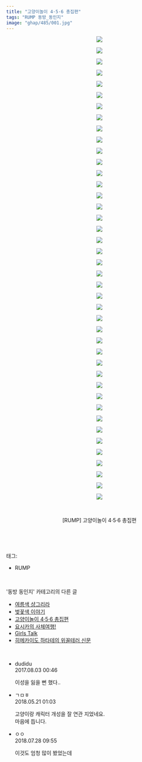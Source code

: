 ```yaml
---
title: "고양이놀이 4·5·6 총집편"
tags: "RUMP 동방_동인지"
image: "ghap/485/001.jpg"
---
```

<div class="article">
<p style="text-align: center; clear: none; float: none;"><img src="{{ site.nasurl }}/ghap/485/001.jpg"/></p>
<p style="text-align: center; clear: none; float: none;"><img src="{{ site.nasurl }}/ghap/485/002.jpg"/></p>
<p style="text-align: center; clear: none; float: none;"><img src="{{ site.nasurl }}/ghap/485/003.jpg"/></p>
<p style="text-align: center; clear: none; float: none;"><img src="{{ site.nasurl }}/ghap/485/004.jpg"/></p>
<p style="text-align: center; clear: none; float: none;"><img src="{{ site.nasurl }}/ghap/485/005.jpg"/></p>
<p style="text-align: center; clear: none; float: none;"><img src="{{ site.nasurl }}/ghap/485/006.jpg"/></p>
<p style="text-align: center; clear: none; float: none;"><img src="{{ site.nasurl }}/ghap/485/007.jpg"/></p>
<p style="text-align: center; clear: none; float: none;"><img src="{{ site.nasurl }}/ghap/485/008.jpg"/></p>
<p style="text-align: center; clear: none; float: none;"><img src="{{ site.nasurl }}/ghap/485/009.jpg"/></p>
<p style="text-align: center; clear: none; float: none;"><img src="{{ site.nasurl }}/ghap/485/010.jpg"/></p>
<p style="text-align: center; clear: none; float: none;"><img src="{{ site.nasurl }}/ghap/485/011.jpg"/></p>
<p style="text-align: center; clear: none; float: none;"><img src="{{ site.nasurl }}/ghap/485/012.jpg"/></p>
<p style="text-align: center; clear: none; float: none;"><img src="{{ site.nasurl }}/ghap/485/013.jpg"/></p>
<p style="text-align: center; clear: none; float: none;"><img src="{{ site.nasurl }}/ghap/485/014.jpg"/></p>
<p style="text-align: center; clear: none; float: none;"><img src="{{ site.nasurl }}/ghap/485/015.jpg"/></p>
<p style="text-align: center; clear: none; float: none;"><img src="{{ site.nasurl }}/ghap/485/016.jpg"/></p>
<p style="text-align: center; clear: none; float: none;"><img src="{{ site.nasurl }}/ghap/485/017.jpg"/></p>
<p style="text-align: center; clear: none; float: none;"><img src="{{ site.nasurl }}/ghap/485/018.jpg"/></p>
<p style="text-align: center; clear: none; float: none;"><img src="{{ site.nasurl }}/ghap/485/019.jpg"/></p>
<p style="text-align: center; clear: none; float: none;"><img src="{{ site.nasurl }}/ghap/485/020.jpg"/></p>
<p style="text-align: center; clear: none; float: none;"><img src="{{ site.nasurl }}/ghap/485/021.jpg"/></p>
<p style="text-align: center; clear: none; float: none;"><img src="{{ site.nasurl }}/ghap/485/022.jpg"/></p>
<p style="text-align: center; clear: none; float: none;"><img src="{{ site.nasurl }}/ghap/485/023.jpg"/></p>
<p style="text-align: center; clear: none; float: none;"><img src="{{ site.nasurl }}/ghap/485/024.jpg"/></p>
<p style="text-align: center; clear: none; float: none;"><img src="{{ site.nasurl }}/ghap/485/025.jpg"/></p>
<p style="text-align: center; clear: none; float: none;"><img src="{{ site.nasurl }}/ghap/485/026.jpg"/></p>
<p style="text-align: center; clear: none; float: none;"><img src="{{ site.nasurl }}/ghap/485/027.jpg"/></p>
<p style="text-align: center; clear: none; float: none;"><img src="{{ site.nasurl }}/ghap/485/028.jpg"/></p>
<p style="text-align: center; clear: none; float: none;"><img src="{{ site.nasurl }}/ghap/485/029.jpg"/></p>
<p style="text-align: center; clear: none; float: none;"><img src="{{ site.nasurl }}/ghap/485/030.jpg"/></p>
<p style="text-align: center; clear: none; float: none;"><img src="{{ site.nasurl }}/ghap/485/031.jpg"/></p>
<p style="text-align: center; clear: none; float: none;"><img src="{{ site.nasurl }}/ghap/485/032.jpg"/></p>
<p style="text-align: center; clear: none; float: none;"><img src="{{ site.nasurl }}/ghap/485/033.jpg"/></p>
<p style="text-align: center; clear: none; float: none;"><img src="{{ site.nasurl }}/ghap/485/034.jpg"/></p>
<p style="text-align: center; clear: none; float: none;"><img src="{{ site.nasurl }}/ghap/485/035.jpg"/></p>
<p style="text-align: center; clear: none; float: none;"><img src="{{ site.nasurl }}/ghap/485/036.jpg"/></p>
<p style="text-align: center; clear: none; float: none;"><img src="{{ site.nasurl }}/ghap/485/037.jpg"/></p>
<p style="text-align: center; clear: none; float: none;"><img src="{{ site.nasurl }}/ghap/485/038.jpg"/></p>
<p style="text-align: center; clear: none; float: none;"><img src="{{ site.nasurl }}/ghap/485/039.jpg"/></p>
<p style="text-align: center; clear: none; float: none;"><img src="{{ site.nasurl }}/ghap/485/040.jpg"/></p>
<p style="text-align: center; clear: none; float: none;"><img src="{{ site.nasurl }}/ghap/485/041.jpg"/></p>
<p style="text-align: center; clear: none; float: none;"><img src="{{ site.nasurl }}/ghap/485/042.jpg"/></p>
<p style="text-align: center; clear: none; float: none;"><br/></p>
<p style="text-align: center; clear: none; float: none;">[RUMP] 고양이놀이 4·5·6 총집편</p>
<p><br/></p>
</div><br/>
<div class="tagTrail">
<p>태그: </p>
<ul>
<li>RUMP</li>
</ul>
</div><br/>
<div class="another">
<p>'동방 동인지' 카테고리의 다른 글</p>
<ul>
<li><a href="/2016-06-22-ghap_487">여름색 샹그리라</a></li>
<li><a href="/2016-06-22-ghap_486">벚꽃색 이야기</a></li>
<li><a href="/2016-06-21-ghap_485">고양이놀이 4·5·6 총집편</a></li>
<li><a href="/2016-06-21-ghap_484">요시카의 사체여행!</a></li>
<li><a href="/2016-06-21-ghap_483">Girls Talk</a></li>
<li><a href="/2016-06-21-ghap_482">히메카이도 하타테의 위꼴테러 신문</a></li>
</ul>
</div><br/>
<div class="cb_module cb_fluid">
<div class="cb_wrt cb_profile">
<div class="comment">
<ul>
<li class="cb_thumb_off" id="comment15050535">
<div class="cb_comment_area">
<div class="cb_info_area">
<div class="cb_section">
<span class="cb_nick_name">dudidu</span>
</div>
<div class="cb_section">
<span class="cb_date">2017.08.03 00:46 </span>
</div>
</div>
<div class="cb_dsc_comment">
<p class="cb_dsc">
											이성을 잃을 뻔 했다.. 
										</p>
</div>
</div></li>
<li class="cb_thumb_off" id="comment15259251">
<div class="cb_comment_area">
<div class="cb_info_area">
<div class="cb_section">
<span class="cb_nick_name">ㄱㅁㅎ</span>
</div>
<div class="cb_section">
<span class="cb_date">2018.05.21 01:03 </span>
</div>
</div>
<div class="cb_dsc_comment">
<p class="cb_dsc">
											고양이랑 캐릭터 개성을 잘 연관 지었네요.<br/>
마음에 듭니다.
										</p>
</div>
</div></li>
<li class="cb_thumb_off" id="comment15295486">
<div class="cb_comment_area">
<div class="cb_info_area">
<div class="cb_section">
<span class="cb_nick_name">ㅇㅇ</span>
</div>
<div class="cb_section">
<span class="cb_date">2018.07.28 09:55 </span>
</div>
</div>
<div class="cb_dsc_comment">
<p class="cb_dsc">
											이것도 엄청 많이 봤었는데
										</p>
</div>
</div></li>
</ul>
</div>
</div><!-- commentList close -->
</div><br/>
